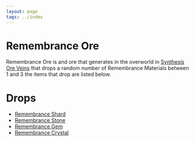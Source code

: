 ```yaml
---
layout: page
tags: ../index
---
```

# Remembrance Ore

Remembrance Ore is and ore that generates in the overworld in [Synthesis Ore Veins](../worldgen/synthesisores) that drops a random number of Remembrance Materials between 1 and 3 the items that drop are listed below.

# Drops
* [Remembrance Shard](../items/synthesismaterials)
* [Remembrance Stone](../items/synthesismaterials)
* [Remembrance Gem](../items/synthesismaterials)
* [Remembrance Crystal](../items/synthesismaterials)